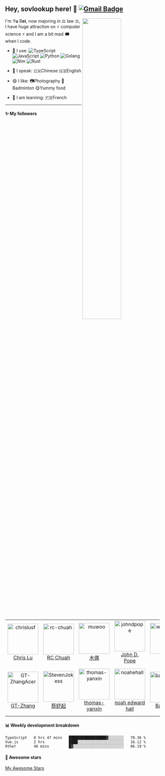 
## Hey, sovlookup here! :wave:   [![Gmail Badge](https://img.shields.io/badge/-gonorth@qq.com-c14438?style=plastic&logo=Gmail&logoColor=white&link=mailto:gonorth@qq.com)](mailto:gonorth@qq.com)


<img align="right" width="50%" src="https://github-readme-stats.vercel.app/api?username=sovlookup&theme=dark&show_icons=true">

I'm Y**u** B**ei**, now majoring in ⚖️ law ⚖️, I have huge attraction on ⚡ computer science ⚡ and I am a bit mad 🗯️ when I code.

- 🚀 I use:
  ![TypeScript](https://img.shields.io/badge/-TypeScript-blue?style=plastic&logo=typescript)
  ![JavaScript](https://img.shields.io/badge/-JavaScript-black?style=plastic&logo=javascript)
  ![Python](https://img.shields.io/badge/-Python-8fcfd1?style=plastic&logo=Python)
  ![Golang](https://img.shields.io/badge/-Golang-blue?style=plastic&logo=Go)
  ![Nim](https://img.shields.io/badge/-Nim-yellow?style=plastic&logo=nim)
  ![Rust](https://img.shields.io/badge/-Rust-pink?style=plastic&logo=Rust)
  
- 💬 I speak:
  🇨🇳Chinese 🇬🇧English

- 😄 I like:
  📷Photography
  🏸Badminton
  😋Yummy food

- 📖 I am learning:
  🇫🇷French
  
---
  
#### :sparkles: My followers

<!--START_SECTION:top-followers-->
<table>
  <tr>
    <td align="center">
      <a href="https://github.com/chrislusf">
        <img src="https://avatars2.githubusercontent.com/u/1543151" width="100px;" alt="chrislusf"/>
      </a>
      <br />
      <a href="https://github.com/chrislusf">Chris Lu</a>
    </td>
    <td align="center">
      <a href="https://github.com/rc-chuah">
        <img src="https://avatars2.githubusercontent.com/u/44928288" width="100px;" alt="rc-chuah"/>
      </a>
      <br />
      <a href="https://github.com/rc-chuah">RC Chuah</a>
    </td>
    <td align="center">
      <a href="https://github.com/muwoo">
        <img src="https://avatars2.githubusercontent.com/u/21073039" width="100px;" alt="muwoo"/>
      </a>
      <br />
      <a href="https://github.com/muwoo">木偶</a>
    </td>
    <td align="center">
      <a href="https://github.com/johndpope">
        <img src="https://avatars2.githubusercontent.com/u/289994" width="100px;" alt="johndpope"/>
      </a>
      <br />
      <a href="https://github.com/johndpope">John D. Pope</a>
    </td>
    <td align="center">
      <a href="https://github.com/wangrongding">
        <img src="https://avatars2.githubusercontent.com/u/42437658" width="100px;" alt="wangrongding"/>
      </a>
      <br />
      <a href="https://github.com/wangrongding">荣顶</a>
    </td>
    <td align="center">
      <a href="https://github.com/linonetwo">
        <img src="https://avatars2.githubusercontent.com/u/3746270" width="100px;" alt="linonetwo"/>
      </a>
      <br />
      <a href="https://github.com/linonetwo">lin onetwo</a>
    </td>
    <td align="center">
      <a href="https://github.com/wuchunfu">
        <img src="https://avatars2.githubusercontent.com/u/29206593" width="100px;" alt="wuchunfu"/>
      </a>
      <br />
      <a href="https://github.com/wuchunfu">ChunFuWu</a>
    </td>
  </tr>
  <tr>
    <td align="center">
      <a href="https://github.com/GT-ZhangAcer">
        <img src="https://avatars2.githubusercontent.com/u/46156734" width="100px;" alt="GT-ZhangAcer"/>
      </a>
      <br />
      <a href="https://github.com/GT-ZhangAcer">GT-Zhang</a>
    </td>
    <td align="center">
      <a href="https://github.com/StevenJokess">
        <img src="https://avatars2.githubusercontent.com/u/71307974" width="100px;" alt="StevenJokess"/>
      </a>
      <br />
      <a href="https://github.com/StevenJokess">蔡舒起</a>
    </td>
    <td align="center">
      <a href="https://github.com/thomas-yanxin">
        <img src="https://avatars2.githubusercontent.com/u/58030051" width="100px;" alt="thomas-yanxin"/>
      </a>
      <br />
      <a href="https://github.com/thomas-yanxin">thomas-yanxin</a>
    </td>
    <td align="center">
      <a href="https://github.com/noahehall">
        <img src="https://avatars2.githubusercontent.com/u/10324554" width="100px;" alt="noahehall"/>
      </a>
      <br />
      <a href="https://github.com/noahehall">noah edward hall</a>
    </td>
    <td align="center">
      <a href="https://github.com/baifengbai">
        <img src="https://avatars2.githubusercontent.com/u/17536662" width="100px;" alt="baifengbai"/>
      </a>
      <br />
      <a href="https://github.com/baifengbai">Bai Feng</a>
    </td>
    <td align="center">
      <a href="https://github.com/jaimemh">
        <img src="https://avatars2.githubusercontent.com/u/35988159" width="100px;" alt="jaimemh"/>
      </a>
      <br />
      <a href="https://github.com/jaimemh">Jaime Morgan Hitchcock</a>
    </td>
    <td align="center">
      <a href="https://github.com/ShaoQiBNU">
        <img src="https://avatars2.githubusercontent.com/u/37075909" width="100px;" alt="ShaoQiBNU"/>
      </a>
      <br />
      <a href="https://github.com/ShaoQiBNU">ShaoQiBNU</a>
    </td>
  </tr>
</table>
<!--END_SECTION:top-followers-->

#### :bar_chart: Weekly development breakdown

<!--START_SECTION:waka-->

```text
TypeScript   8 hrs 47 mins   █████████████████▓░░░░░░░   70.36 %
Vue.js       2 hrs           ████░░░░░░░░░░░░░░░░░░░░░   16.12 %
Other        46 mins         █▓░░░░░░░░░░░░░░░░░░░░░░░   06.19 %
```

<!--END_SECTION:waka-->

#### :star2: Awesome stars

[My Awesome Stars](AWESOME-STARS.md)

